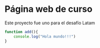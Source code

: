 # Página web de curso 

Este proyecto fue uno para el desafío Latam

```js
function add(){
    console.log("Hola mundo!!!")
}
```